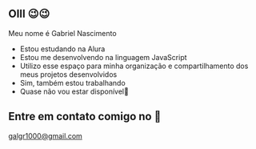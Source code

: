 ## OIII 😉😉

Meu nome é Gabriel Nascimento

- Estou estudando na Alura
- Estou me desenvolvendo na linguagem JavaScript
- Utilizo esse espaço para minha organização e compartilhamento dos meus projetos desenvolvidos
- Sim, também estou trabalhando
- Quase não vou estar disponível🤭

## Entre em contato comigo no 📧

galgr1000@gmail.com
